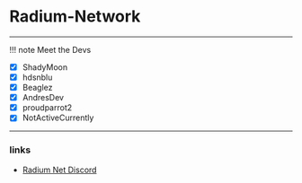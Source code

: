 # Radium-Network
***
!!! note Meet the Devs
- [x] ShadyMoon
- [x] hdsnblu
- [x] Beaglez
- [x] AndresDev
- [x] proudparrot2
- [x] NotActiveCurrently
***
### links
- [Radium Net Discord](https://dsc.gg/RadiumNetwork)
